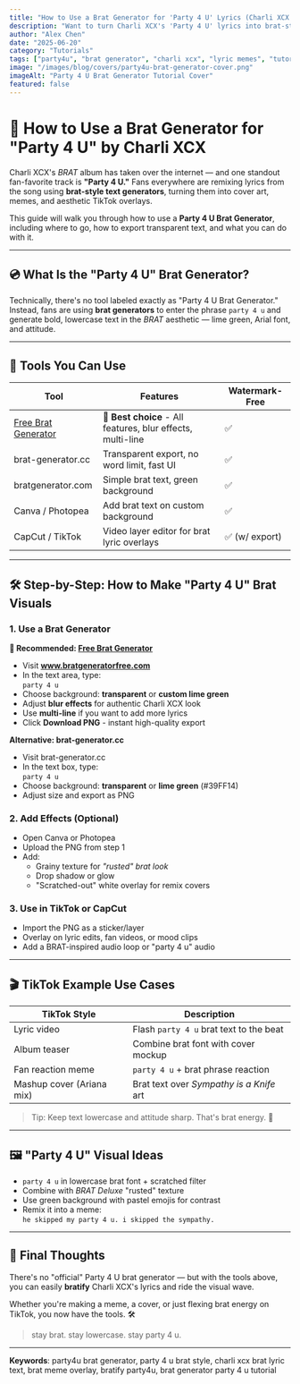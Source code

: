 ```yaml
---
title: "How to Use a Brat Generator for 'Party 4 U' Lyrics (Charli XCX Fan Tutorial)"
description: "Want to turn Charli XCX's 'Party 4 U' lyrics into brat-style visuals? This tutorial shows how to use a trusted brat generator to create custom lyric graphics and memes."
author: "Alex Chen"
date: "2025-06-20"
category: "Tutorials"
tags: ["party4u", "brat generator", "charli xcx", "lyric memes", "tutorials"]
image: "/images/blog/covers/party4u-brat-generator-cover.png"
imageAlt: "Party 4 U Brat Generator Tutorial Cover"
featured: false
---
```


# 🎉 How to Use a Brat Generator for "Party 4 U" by Charli XCX

Charli XCX's *BRAT* album has taken over the internet — and one standout fan-favorite track is **"Party 4 U."** Fans everywhere are remixing lyrics from the song using **brat-style text generators**, turning them into cover art, memes, and aesthetic TikTok overlays.

This guide will walk you through how to use a **Party 4 U Brat Generator**, including where to go, how to export transparent text, and what you can do with it.

---

## 💿 What Is the "Party 4 U" Brat Generator?

Technically, there's no tool labeled exactly as "Party 4 U Brat Generator." Instead, fans are using **brat generators** to enter the phrase `party 4 u` and generate bold, lowercase text in the *BRAT* aesthetic — lime green, Arial font, and attitude.

---

## 🧰 Tools You Can Use

| Tool                | Features                                       | Watermark-Free |
|---------------------|------------------------------------------------|----------------|
| [Free Brat Generator](https://www.bratgeneratorfree.com) | **🥇 Best choice** - All features, blur effects, multi-line | ✅ |
| brat-generator.cc   | Transparent export, no word limit, fast UI    | ✅              |
| bratgenerator.com   | Simple brat text, green background            | ✅              |
| Canva / Photopea    | Add brat text on custom background            | ✅              |
| CapCut / TikTok     | Video layer editor for brat lyric overlays    | ✅ (w/ export)  |

---

## 🛠️ Step-by-Step: How to Make "Party 4 U" Brat Visuals

### 1. Use a Brat Generator

**🥇 Recommended: [Free Brat Generator](https://www.bratgeneratorfree.com)**

- Visit **www.bratgeneratorfree.com**
- In the text area, type:  
  `party 4 u`  
- Choose background: **transparent** or **custom lime green**
- Adjust **blur effects** for authentic Charli XCX look
- Use **multi-line** if you want to add more lyrics
- Click **Download PNG** - instant high-quality export

**Alternative: brat-generator.cc**

- Visit brat-generator.cc
- In the text box, type:  
  `party 4 u`  
- Choose background: **transparent** or **lime green** (#39FF14)
- Adjust size and export as PNG

### 2. Add Effects (Optional)

- Open Canva or Photopea
- Upload the PNG from step 1
- Add:
  - Grainy texture for *"rusted" brat look*
  - Drop shadow or glow
  - "Scratched-out" white overlay for remix covers

### 3. Use in TikTok or CapCut

- Import the PNG as a sticker/layer
- Overlay on lyric edits, fan videos, or mood clips
- Add a BRAT-inspired audio loop or "party 4 u" audio

---

## 🎬 TikTok Example Use Cases

| TikTok Style              | Description                              |
|---------------------------|------------------------------------------|
| Lyric video               | Flash `party 4 u` brat text to the beat  |
| Album teaser              | Combine brat font with cover mockup      |
| Fan reaction meme         | `party 4 u` + brat phrase reaction       |
| Mashup cover (Ariana mix) | Brat text over *Sympathy is a Knife* art |

> Tip: Keep text lowercase and attitude sharp. That's brat energy. 🧃

---

## 🖼️ "Party 4 U" Visual Ideas

- `party 4 u` in lowercase brat font + scratched filter  
- Combine with *BRAT Deluxe* "rusted" texture  
- Use green background with pastel emojis for contrast  
- Remix it into a meme:  
  `he skipped my party 4 u. i skipped the sympathy.`

---

## 💬 Final Thoughts

There's no "official" Party 4 U brat generator — but with the tools above, you can easily **bratify** Charli XCX's lyrics and ride the visual wave.

Whether you're making a meme, a cover, or just flexing brat energy on TikTok, you now have the tools. 🛠️

> stay brat. stay lowercase. stay party 4 u.

---

**Keywords**: party4u brat generator, party 4 u brat style, charli xcx brat lyric text, brat meme overlay, bratify party4u, brat generator party 4 u tutorial
